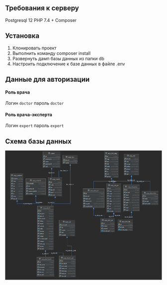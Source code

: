 ## Требования к серверу

Postgresql 12
PHP 7.4 + Composer

## Установка
1. Клонировать проект
2. Выполнить команду composer install
3. Развернуть дамп базы данных из папки db
4. Настроить подключение к базе данных в файле .env

## Данные для авторизации
#### Роль врача
Логин `doctor` пароль `doctor`

#### Роль врача-эксперта
Логин `expert` пароль `expert`

## Схема базы данных
![Схема базы данных](./db/schema.png)
